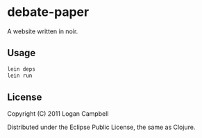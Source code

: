 # debate-paper

A website written in noir. 

## Usage

```bash
lein deps
lein run
```

## License

Copyright (C) 2011 Logan Campbell

Distributed under the Eclipse Public License, the same as Clojure.

